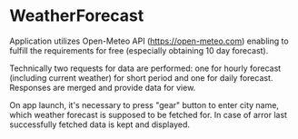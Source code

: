 # WeatherForecast

Application utilizes Open-Meteo API (https://open-meteo.com) enabling to fulfill the requirements for free (especially obtaining 10 day forecast).

Technically two requests for data are performed: one for hourly forecast (including current weather) for short period and one for daily forecast. Responses are merged and provide data for view.

On app launch, it's necessary to press "gear" button to enter city name, which weather forecast is supposed to be fetched for. In case of arror last successfully fetched data is kept and displayed.
